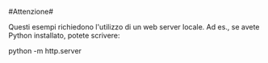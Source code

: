 #Attenzione#

Questi esempi richiedono l'utilizzo di un web server locale. 
Ad es., se avete Python installato, potete scrivere:

python -m http.server

